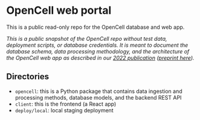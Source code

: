 # OpenCell web portal
This is a public read-only repo for the OpenCell database and web app.

*This is a public snapshot of the OpenCell repo without test data, deployment scripts, or database credentials. It is meant to document the database schema, data processing methodology, and the architecture of the OpenCell web app as described in our [2022 publication](https://www.science.org/doi/10.1126/science.abi6983) ([preprint here](https://www.biorxiv.org/content/10.1101/2021.03.29.437450v2)).*


## Directories
 - `opencell`: this is a Python package that contains data ingestion and processing methods, database models, and the backend REST API
 - `client`: this is the frontend (a React app)
- `deploy/local`: local staging deployment
